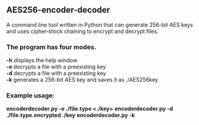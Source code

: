 ## AES256-encoder-decoder
A command line tool written in Python that can generate 256-bit AES keys and uses cipher-block chaining to encrypt and decrypt files.

### The program has four modes.
**-h**    displays the help window  
**-e**    decrypts a file with a preexisting key  
**-d**    decrypts a file with a preexisting key  
**-k**    generates a 256-bit AES key and saves it as ./AES256key  

### Example usage:
**encoderdecoder.py -e ./file.type <./key>**
**encoderdecoder.py -d ./file.type.encrypted ./key**
**encoderdecoder.py -k**

